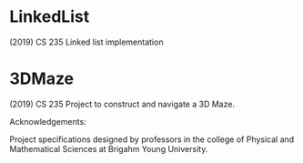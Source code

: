 # LinkedList
(2019) CS 235 Linked list implementation
# 3DMaze
(2019) CS 235 Project to construct and navigate a 3D Maze.

Acknowledgements:

Project specifications designed by professors in the college of Physical and Mathematical Sciences at Brigahm Young University.